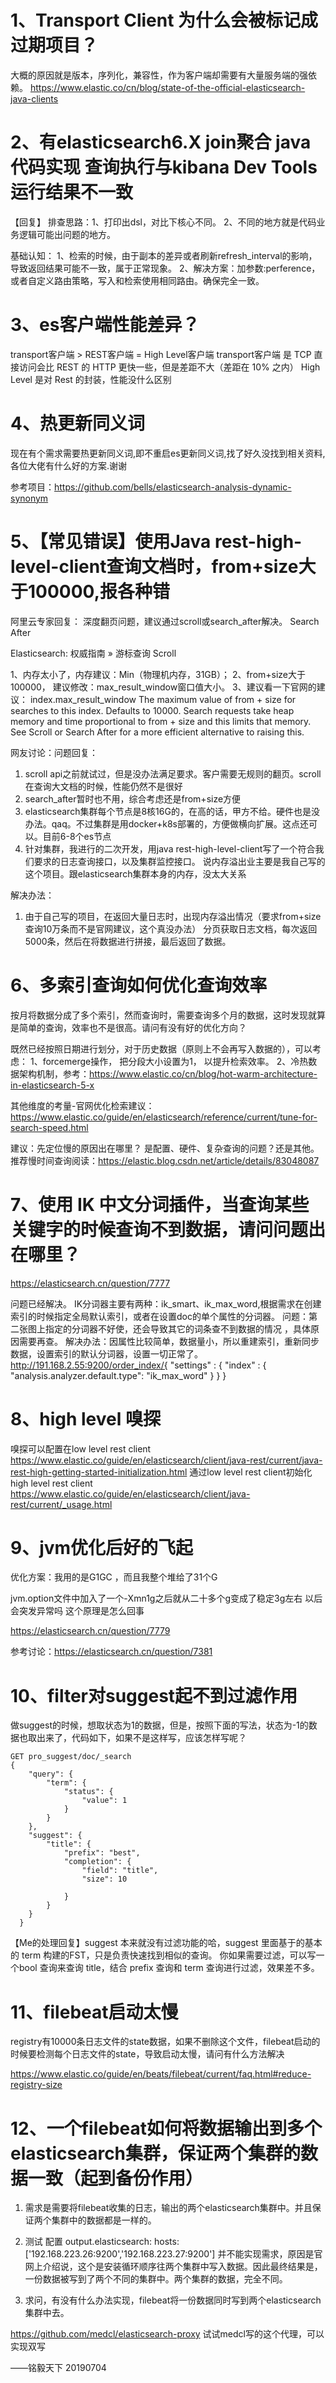 # 1、Transport Client 为什么会被标记成过期项目？
大概的原因就是版本，序列化，兼容性，作为客户端却需要有大量服务端的强依赖。
https://www.elastic.co/cn/blog/state-of-the-official-elasticsearch-java-clients

# 2、有elasticsearch6.X join聚合 java代码实现 查询执行与kibana Dev Tools 运行结果不一致
【回复】
排查思路：1、打印出dsl，对比下核心不同。
2、不同的地方就是代码业务逻辑可能出问题的地方。
 
基础认知：
1、检索的时候，由于副本的差异或者刷新refresh_interval的影响，导致返回结果可能不一致，属于正常现象。
2、解决方案：加参数:perference，或者自定义路由策略，写入和检索使用相同路由。确保完全一致。

# 3、es客户端性能差异？

transport客户端 > REST客户端 = High Level客户端
transport客户端 是 TCP 直接访问会比 REST 的 HTTP 更快一些，但是差距不大（差距在 10% 之内）
High Level 是对 Rest 的封装，性能没什么区别

# 4、热更新同义词
现在有个需求需要热更新同义词,即不重启es更新同义词,找了好久没找到相关资料,各位大佬有什么好的方案.谢谢

参考项目：https://github.com/bells/elasticsearch-analysis-dynamic-synonym

# 5、【常见错误】使用Java rest-high-level-client查询文档时，from+size大于100000,报各种错

阿里云专家回复：
深度翻页问题，建议通过scroll或search_after解决。
Search After 

Elasticsearch: 权威指南 » 游标查询 Scroll 

1、内存太小了，内存建议：Min（物理机内存，31GB）；
2、from+size大于100000， 建议修改：max_result_window窗口值大小。
3、建议看一下官网的建议：
index.max_result_window
The maximum value of from + size for searches to this index. Defaults to 10000.
Search requests take heap memory and time proportional to from + size and this limits that memory. 
See Scroll or Search After for a more efficient alternative to raising this.

网友讨论：问题回复：
   1. scroll api之前就试过，但是没办法满足要求。客户需要无规则的翻页。scroll在查询大文档的时候，性能仍然不是很好
   2. search_after暂时也不用，综合考虑还是from+size方便
   3. elasticsearch集群每个节点是8核16G的，在高的话，甲方不给。硬件也是没办法。qaq。不过集群是用docker+k8s部署的，方便做横向扩展。这点还可以。目前6-8个es节点
   4. 针对集群，我进行的二次开发，用java rest-high-level-client写了一个符合我们要求的日志查询接口，以及集群监控接口。
说内存溢出业主要是我自己写的这个项目。跟elasticsearch集群本身的内存，没太大关系
 
解决办法：
1. 由于自己写的项目，在返回大量日志时，出现内存溢出情况（要求from+size查询10万条而不是官网建议，这个真没办法）
分页获取日志文档，每次返回5000条，然后在将数据进行拼接，最后返回了数据。


# 6、多索引查询如何优化查询效率

按月将数据分成了多个索引，然而查询时，需要查询多个月的数据，这时发现就算是简单的查询，效率也不是很高。请问有没有好的优化方向？

既然已经按照日期进行划分，对于历史数据（原则上不会再写入数据的），可以考虑：
1、forcemerge操作， 把分段大小设置为1， 以提升检索效率。
2、冷热数据架构机制，参考：https://www.elastic.co/cn/blog/hot-warm-architecture-in-elasticsearch-5-x

其他维度的考量-官网优化检索建议：https://www.elastic.co/guide/en/elasticsearch/reference/current/tune-for-search-speed.html
 
建议：先定位慢的原因出在哪里？ 是配置、硬件、复杂查询的问题？还是其他。
推荐慢时间查询阅读：https://elastic.blog.csdn.net/article/details/83048087

# 7、使用 IK 中文分词插件，当查询某些关键字的时候查询不到数据，请问问题出在哪里？

https://elasticsearch.cn/question/7777

问题已经解决。
IK分词器主要有两种：ik_smart、ik_max_word,根据需求在创建索引的时候指定全局默认索引，或者在设置doc的单个属性的分词器。
问题：第二张图上指定的分词器不好使，还会导致其它的词条查不到数据的情况 ，具体原因需要再查。
解决办法：因属性比较简单，数据量小，所以重建索引，重新同步数据，设置索引的默认分词器，设置一切正常了。
http://191.168.2.55:9200/order_index/{
    "settings" : {
        "index" : {
            "analysis.analyzer.default.type": "ik_max_word"
        }
    }
}

# 8、high level 嗅探

嗅探可以配置在low level rest client
https://www.elastic.co/guide/en/elasticsearch/client/java-rest/current/java-rest-high-getting-started-initialization.html
通过low level rest client初始化high level rest client
https://www.elastic.co/guide/en/elasticsearch/client/java-rest/current/_usage.html

# 9、jvm优化后好的飞起

优化方案：我用的是G1GC ，而且我整个堆给了31个G

jvm.option文件中加入了一个-Xmn1g之后就从二十多个g变成了稳定3g左右 
以后会突发异常吗 这个原理是怎么回事

https://elasticsearch.cn/question/7779

参考讨论：https://elasticsearch.cn/question/7381

# 10、filter对suggest起不到过滤作用

做suggest的时候，想取状态为1的数据，但是，按照下面的写法，状态为-1的数据也取出来了，代码如下，如果不是这样写，应该怎样写呢？
```
GET pro_suggest/doc/_search
{
	"query": {
		"term": {
			"status": {
				"value": 1
			}
		}
	},
	"suggest": {
		"title": {
			"prefix": "best",
			"completion": {
				"field": "title",
				"size": 10

			}
		}
	}
  }
 ```
 
 【Me的处理回复】suggest 本来就没有过滤功能的哈，suggest 里面基于的基本的 term 构建的FST，只是负责快速找到相似的查询。
你如果需要过滤，可以写一个bool 查询来查询 title，结合 prefix 查询和 term 查询进行过滤，效果差不多。

# 11、filebeat启动太慢

registry有10000条日志文件的state数据，如果不删除这个文件，filebeat启动的时候要检测每个日志文件的state，导致启动太慢，请问有什么方法解决

https://www.elastic.co/guide/en/beats/filebeat/current/faq.html#reduce-registry-size

# 12、一个filebeat如何将数据输出到多个elasticsearch集群，保证两个集群的数据一致（起到备份作用）

1. 需求是需要将filebeat收集的日志，输出的两个elasticsearch集群中。并且保证两个集群中的数据都是一样的。
 
2. 测试
配置
    output.elasticsearch:
       hosts: ['192.168.223.26:9200','192.168.223.27:9200']
并不能实现需求，原因是官网上介绍说，这个是安装循环顺序往两个集群中写入数据。因此最终结果是，一份数据被写到了两个不同的集群中。两个集群的数据，完全不同。
 
3. 求问，有没有什么办法实现，filebeat将一份数据同时写到两个elasticsearch集群中去。

https://github.com/medcl/elasticsearch-proxy
试试medcl写的这个代理，可以实现双写


——铭毅天下 20190704 
